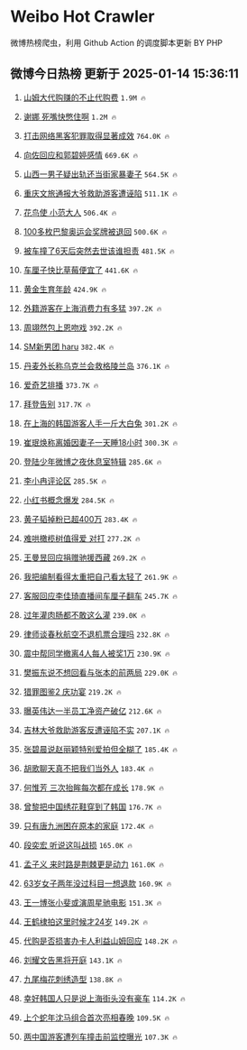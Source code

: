 # Weibo Hot Crawler 



微博热榜爬虫，利用 Github Action 的调度脚本更新 BY PHP 


## 微博今日热榜 更新于 2025-01-14 15:36:11 
1. [山姆大代购赚的不止代购费](https://s.weibo.com/weibo?q=%23%E5%B1%B1%E5%A7%86%E5%A4%A7%E4%BB%A3%E8%B4%AD%E8%B5%9A%E7%9A%84%E4%B8%8D%E6%AD%A2%E4%BB%A3%E8%B4%AD%E8%B4%B9%23&t=31&band_rank=1&Refer=top) `1.9M 🔥` 

1. [谢娜 死嘴快憋住啊](https://s.weibo.com/weibo?q=%E8%B0%A2%E5%A8%9C%20%E6%AD%BB%E5%98%B4%E5%BF%AB%E6%86%8B%E4%BD%8F%E5%95%8A&t=31&band_rank=2&Refer=top) `1.2M 🔥` 

1. [打击网络黑客犯罪取得显著成效](https://s.weibo.com/weibo?q=%23%E6%89%93%E5%87%BB%E7%BD%91%E7%BB%9C%E9%BB%91%E5%AE%A2%E7%8A%AF%E7%BD%AA%E5%8F%96%E5%BE%97%E6%98%BE%E8%91%97%E6%88%90%E6%95%88%23&t=31&band_rank=3&Refer=top) `764.0K 🔥` 

1. [向佐回应和郭碧婷感情](https://s.weibo.com/weibo?q=%E5%90%91%E4%BD%90%E5%9B%9E%E5%BA%94%E5%92%8C%E9%83%AD%E7%A2%A7%E5%A9%B7%E6%84%9F%E6%83%85&t=31&band_rank=4&Refer=top) `669.6K 🔥` 

1. [山西一男子疑出轨还当街家暴妻子](https://s.weibo.com/weibo?q=%23%E5%B1%B1%E8%A5%BF%E4%B8%80%E7%94%B7%E5%AD%90%E7%96%91%E5%87%BA%E8%BD%A8%E8%BF%98%E5%BD%93%E8%A1%97%E5%AE%B6%E6%9A%B4%E5%A6%BB%E5%AD%90%23&t=31&band_rank=5&Refer=top) `564.5K 🔥` 

1. [重庆文旅通报大爷救助游客遭诬陷](https://s.weibo.com/weibo?q=%23%E9%87%8D%E5%BA%86%E6%96%87%E6%97%85%E9%80%9A%E6%8A%A5%E5%A4%A7%E7%88%B7%E6%95%91%E5%8A%A9%E6%B8%B8%E5%AE%A2%E9%81%AD%E8%AF%AC%E9%99%B7%23&t=31&band_rank=6&Refer=top) `511.1K 🔥` 

1. [花鸟使 小范大人](https://s.weibo.com/weibo?q=%E8%8A%B1%E9%B8%9F%E4%BD%BF%20%E5%B0%8F%E8%8C%83%E5%A4%A7%E4%BA%BA&t=31&band_rank=7&Refer=top) `506.4K 🔥` 

1. [100多枚巴黎奥运会奖牌被退回](https://s.weibo.com/weibo?q=%23100%E5%A4%9A%E6%9E%9A%E5%B7%B4%E9%BB%8E%E5%A5%A5%E8%BF%90%E4%BC%9A%E5%A5%96%E7%89%8C%E8%A2%AB%E9%80%80%E5%9B%9E%23&t=31&band_rank=8&Refer=top) `500.6K 🔥` 

1. [被车撞了6天后突然去世该谁担责](https://s.weibo.com/weibo?q=%23%E8%A2%AB%E8%BD%A6%E6%92%9E%E4%BA%866%E5%A4%A9%E5%90%8E%E7%AA%81%E7%84%B6%E5%8E%BB%E4%B8%96%E8%AF%A5%E8%B0%81%E6%8B%85%E8%B4%A3%23&t=31&band_rank=9&Refer=top) `481.5K 🔥` 

1. [车厘子快比草莓便宜了](https://s.weibo.com/weibo?q=%23%E8%BD%A6%E5%8E%98%E5%AD%90%E5%BF%AB%E6%AF%94%E8%8D%89%E8%8E%93%E4%BE%BF%E5%AE%9C%E4%BA%86%23&t=31&band_rank=10&Refer=top) `441.6K 🔥` 

1. [黄金生育年龄](https://s.weibo.com/weibo?q=%E9%BB%84%E9%87%91%E7%94%9F%E8%82%B2%E5%B9%B4%E9%BE%84&t=31&band_rank=11&Refer=top) `424.9K 🔥` 

1. [外籍游客在上海消费力有多猛](https://s.weibo.com/weibo?q=%23%E5%A4%96%E7%B1%8D%E6%B8%B8%E5%AE%A2%E5%9C%A8%E4%B8%8A%E6%B5%B7%E6%B6%88%E8%B4%B9%E5%8A%9B%E6%9C%89%E5%A4%9A%E7%8C%9B%23&t=31&band_rank=12&Refer=top) `397.2K 🔥` 

1. [周翊然包上恩吻戏](https://s.weibo.com/weibo?q=%E5%91%A8%E7%BF%8A%E7%84%B6%E5%8C%85%E4%B8%8A%E6%81%A9%E5%90%BB%E6%88%8F&t=31&band_rank=13&Refer=top) `392.2K 🔥` 

1. [SM新男团 haru](https://s.weibo.com/weibo?q=SM%E6%96%B0%E7%94%B7%E5%9B%A2%20haru&t=31&band_rank=14&Refer=top) `382.4K 🔥` 

1. [丹麦外长称乌克兰会救格陵兰岛](https://s.weibo.com/weibo?q=%23%E4%B8%B9%E9%BA%A6%E5%A4%96%E9%95%BF%E7%A7%B0%E4%B9%8C%E5%85%8B%E5%85%B0%E4%BC%9A%E6%95%91%E6%A0%BC%E9%99%B5%E5%85%B0%E5%B2%9B%23&t=31&band_rank=15&Refer=top) `376.1K 🔥` 

1. [爱奇艺排播](https://s.weibo.com/weibo?q=%E7%88%B1%E5%A5%87%E8%89%BA%E6%8E%92%E6%92%AD&t=31&band_rank=16&Refer=top) `373.7K 🔥` 

1. [拜登告别](https://s.weibo.com/weibo?q=%23%E6%8B%9C%E7%99%BB%E5%91%8A%E5%88%AB%23&t=31&band_rank=17&Refer=top) `317.7K 🔥` 

1. [在上海的韩国游客人手一斤大白兔](https://s.weibo.com/weibo?q=%23%E5%9C%A8%E4%B8%8A%E6%B5%B7%E7%9A%84%E9%9F%A9%E5%9B%BD%E6%B8%B8%E5%AE%A2%E4%BA%BA%E6%89%8B%E4%B8%80%E6%96%A4%E5%A4%A7%E7%99%BD%E5%85%94%23&t=31&band_rank=18&Refer=top) `301.2K 🔥` 

1. [崔珉焕称离婚因妻子一天睡18小时](https://s.weibo.com/weibo?q=%23%E5%B4%94%E7%8F%89%E7%84%95%E7%A7%B0%E7%A6%BB%E5%A9%9A%E5%9B%A0%E5%A6%BB%E5%AD%90%E4%B8%80%E5%A4%A9%E7%9D%A118%E5%B0%8F%E6%97%B6%23&t=31&band_rank=19&Refer=top) `300.3K 🔥` 

1. [登陆少年微博之夜休息室特辑](https://s.weibo.com/weibo?q=%23%E7%99%BB%E9%99%86%E5%B0%91%E5%B9%B4%E5%BE%AE%E5%8D%9A%E4%B9%8B%E5%A4%9C%E4%BC%91%E6%81%AF%E5%AE%A4%E7%89%B9%E8%BE%91%23&t=31&band_rank=20&Refer=top) `285.6K 🔥` 

1. [李小冉评论区](https://s.weibo.com/weibo?q=%E6%9D%8E%E5%B0%8F%E5%86%89%E8%AF%84%E8%AE%BA%E5%8C%BA&t=31&band_rank=21&Refer=top) `285.5K 🔥` 

1. [小红书概念爆发](https://s.weibo.com/weibo?q=%23%E5%B0%8F%E7%BA%A2%E4%B9%A6%E6%A6%82%E5%BF%B5%E7%88%86%E5%8F%91%23&t=31&band_rank=22&Refer=top) `284.5K 🔥` 

1. [黄子韬掉粉已超400万](https://s.weibo.com/weibo?q=%23%E9%BB%84%E5%AD%90%E9%9F%AC%E6%8E%89%E7%B2%89%E5%B7%B2%E8%B6%85400%E4%B8%87%23&t=31&band_rank=23&Refer=top) `283.4K 🔥` 

1. [难哄橄榄树值得爱 对打](https://s.weibo.com/weibo?q=%E9%9A%BE%E5%93%84%E6%A9%84%E6%A6%84%E6%A0%91%E5%80%BC%E5%BE%97%E7%88%B1%20%E5%AF%B9%E6%89%93&t=31&band_rank=24&Refer=top) `277.2K 🔥` 

1. [王曼昱回应捐赠驰援西藏](https://s.weibo.com/weibo?q=%23%E7%8E%8B%E6%9B%BC%E6%98%B1%E5%9B%9E%E5%BA%94%E6%8D%90%E8%B5%A0%E9%A9%B0%E6%8F%B4%E8%A5%BF%E8%97%8F%23&t=31&band_rank=25&Refer=top) `269.2K 🔥` 

1. [我把编制看得太重把自己看太轻了](https://s.weibo.com/weibo?q=%23%E6%88%91%E6%8A%8A%E7%BC%96%E5%88%B6%E7%9C%8B%E5%BE%97%E5%A4%AA%E9%87%8D%E6%8A%8A%E8%87%AA%E5%B7%B1%E7%9C%8B%E5%A4%AA%E8%BD%BB%E4%BA%86%23&t=31&band_rank=26&Refer=top) `261.9K 🔥` 

1. [客服回应李佳琦直播间车厘子翻车](https://s.weibo.com/weibo?q=%23%E5%AE%A2%E6%9C%8D%E5%9B%9E%E5%BA%94%E6%9D%8E%E4%BD%B3%E7%90%A6%E7%9B%B4%E6%92%AD%E9%97%B4%E8%BD%A6%E5%8E%98%E5%AD%90%E7%BF%BB%E8%BD%A6%23&t=31&band_rank=27&Refer=top) `245.7K 🔥` 

1. [过年灌肉肠都不敢这么灌](https://s.weibo.com/weibo?q=%E8%BF%87%E5%B9%B4%E7%81%8C%E8%82%89%E8%82%A0%E9%83%BD%E4%B8%8D%E6%95%A2%E8%BF%99%E4%B9%88%E7%81%8C&t=31&band_rank=28&Refer=top) `239.0K 🔥` 

1. [律师谈春秋航空不退机票合理吗](https://s.weibo.com/weibo?q=%23%E5%BE%8B%E5%B8%88%E8%B0%88%E6%98%A5%E7%A7%8B%E8%88%AA%E7%A9%BA%E4%B8%8D%E9%80%80%E6%9C%BA%E7%A5%A8%E5%90%88%E7%90%86%E5%90%97%23&t=31&band_rank=29&Refer=top) `232.8K 🔥` 

1. [震中帮同学撤离4人每人被奖1万](https://s.weibo.com/weibo?q=%23%E9%9C%87%E4%B8%AD%E5%B8%AE%E5%90%8C%E5%AD%A6%E6%92%A4%E7%A6%BB4%E4%BA%BA%E6%AF%8F%E4%BA%BA%E8%A2%AB%E5%A5%961%E4%B8%87%23&t=31&band_rank=30&Refer=top) `230.9K 🔥` 

1. [樊振东说不想回看与张本的前两局](https://s.weibo.com/weibo?q=%23%E6%A8%8A%E6%8C%AF%E4%B8%9C%E8%AF%B4%E4%B8%8D%E6%83%B3%E5%9B%9E%E7%9C%8B%E4%B8%8E%E5%BC%A0%E6%9C%AC%E7%9A%84%E5%89%8D%E4%B8%A4%E5%B1%80%23&t=31&band_rank=31&Refer=top) `229.0K 🔥` 

1. [猎罪图鉴2 庆功宴](https://s.weibo.com/weibo?q=%E7%8C%8E%E7%BD%AA%E5%9B%BE%E9%89%B42%20%E5%BA%86%E5%8A%9F%E5%AE%B4&t=31&band_rank=32&Refer=top) `219.2K 🔥` 

1. [曝英伟达一半员工净资产破亿](https://s.weibo.com/weibo?q=%23%E6%9B%9D%E8%8B%B1%E4%BC%9F%E8%BE%BE%E4%B8%80%E5%8D%8A%E5%91%98%E5%B7%A5%E5%87%80%E8%B5%84%E4%BA%A7%E7%A0%B4%E4%BA%BF%23&t=31&band_rank=33&Refer=top) `212.6K 🔥` 

1. [吉林大爷救助游客反遭诬陷不实](https://s.weibo.com/weibo?q=%23%E5%90%89%E6%9E%97%E5%A4%A7%E7%88%B7%E6%95%91%E5%8A%A9%E6%B8%B8%E5%AE%A2%E5%8F%8D%E9%81%AD%E8%AF%AC%E9%99%B7%E4%B8%8D%E5%AE%9E%23&t=31&band_rank=34&Refer=top) `207.1K 🔥` 

1. [张碧晨说赵丽颖特别爱拍但全糊了](https://s.weibo.com/weibo?q=%23%E5%BC%A0%E7%A2%A7%E6%99%A8%E8%AF%B4%E8%B5%B5%E4%B8%BD%E9%A2%96%E7%89%B9%E5%88%AB%E7%88%B1%E6%8B%8D%E4%BD%86%E5%85%A8%E7%B3%8A%E4%BA%86%23&t=31&band_rank=35&Refer=top) `185.4K 🔥` 

1. [胡歌聊天真不把我们当外人](https://s.weibo.com/weibo?q=%E8%83%A1%E6%AD%8C%E8%81%8A%E5%A4%A9%E7%9C%9F%E4%B8%8D%E6%8A%8A%E6%88%91%E4%BB%AC%E5%BD%93%E5%A4%96%E4%BA%BA&t=31&band_rank=36&Refer=top) `183.4K 🔥` 

1. [何惟芳 三次抬眸每次都在成长](https://s.weibo.com/weibo?q=%E4%BD%95%E6%83%9F%E8%8A%B3%20%E4%B8%89%E6%AC%A1%E6%8A%AC%E7%9C%B8%E6%AF%8F%E6%AC%A1%E9%83%BD%E5%9C%A8%E6%88%90%E9%95%BF&t=31&band_rank=37&Refer=top) `178.9K 🔥` 

1. [曾黎把中国绣花鞋穿到了韩国](https://s.weibo.com/weibo?q=%E6%9B%BE%E9%BB%8E%E6%8A%8A%E4%B8%AD%E5%9B%BD%E7%BB%A3%E8%8A%B1%E9%9E%8B%E7%A9%BF%E5%88%B0%E4%BA%86%E9%9F%A9%E5%9B%BD&t=31&band_rank=38&Refer=top) `176.7K 🔥` 

1. [只有唐九洲困在原本的家庭](https://s.weibo.com/weibo?q=%E5%8F%AA%E6%9C%89%E5%94%90%E4%B9%9D%E6%B4%B2%E5%9B%B0%E5%9C%A8%E5%8E%9F%E6%9C%AC%E7%9A%84%E5%AE%B6%E5%BA%AD&t=31&band_rank=39&Refer=top) `172.4K 🔥` 

1. [段奕宏 听说这叫战损](https://s.weibo.com/weibo?q=%E6%AE%B5%E5%A5%95%E5%AE%8F%20%E5%90%AC%E8%AF%B4%E8%BF%99%E5%8F%AB%E6%88%98%E6%8D%9F&t=31&band_rank=40&Refer=top) `165.0K 🔥` 

1. [孟子义 来时路是荆棘更是动力](https://s.weibo.com/weibo?q=%E5%AD%9F%E5%AD%90%E4%B9%89%20%E6%9D%A5%E6%97%B6%E8%B7%AF%E6%98%AF%E8%8D%86%E6%A3%98%E6%9B%B4%E6%98%AF%E5%8A%A8%E5%8A%9B&t=31&band_rank=41&Refer=top) `161.0K 🔥` 

1. [63岁女子两年没过科目一想退款](https://s.weibo.com/weibo?q=%2363%E5%B2%81%E5%A5%B3%E5%AD%90%E4%B8%A4%E5%B9%B4%E6%B2%A1%E8%BF%87%E7%A7%91%E7%9B%AE%E4%B8%80%E6%83%B3%E9%80%80%E6%AC%BE%23&t=31&band_rank=42&Refer=top) `160.9K 🔥` 

1. [王一博张小斐或演周星驰电影](https://s.weibo.com/weibo?q=%23%E7%8E%8B%E4%B8%80%E5%8D%9A%E5%BC%A0%E5%B0%8F%E6%96%90%E6%88%96%E6%BC%94%E5%91%A8%E6%98%9F%E9%A9%B0%E7%94%B5%E5%BD%B1%23&t=31&band_rank=43&Refer=top) `151.3K 🔥` 

1. [王鹤棣拍这里时候才24岁](https://s.weibo.com/weibo?q=%23%E7%8E%8B%E9%B9%A4%E6%A3%A3%E6%8B%8D%E8%BF%99%E9%87%8C%E6%97%B6%E5%80%99%E6%89%8D24%E5%B2%81%23&t=31&band_rank=44&Refer=top) `149.2K 🔥` 

1. [代购是否损害办卡人利益山姆回应](https://s.weibo.com/weibo?q=%23%E4%BB%A3%E8%B4%AD%E6%98%AF%E5%90%A6%E6%8D%9F%E5%AE%B3%E5%8A%9E%E5%8D%A1%E4%BA%BA%E5%88%A9%E7%9B%8A%E5%B1%B1%E5%A7%86%E5%9B%9E%E5%BA%94%23&t=31&band_rank=45&Refer=top) `148.2K 🔥` 

1. [刘耀文告黑将开庭](https://s.weibo.com/weibo?q=%23%E5%88%98%E8%80%80%E6%96%87%E5%91%8A%E9%BB%91%E5%B0%86%E5%BC%80%E5%BA%AD%23&t=31&band_rank=46&Refer=top) `143.1K 🔥` 

1. [九尾梅花刺绣造型](https://s.weibo.com/weibo?q=%23%E4%B9%9D%E5%B0%BE%E6%A2%85%E8%8A%B1%E5%88%BA%E7%BB%A3%E9%80%A0%E5%9E%8B%23&t=31&band_rank=47&Refer=top) `138.8K 🔥` 

1. [幸好韩国人只是说上海街头没有豪车](https://s.weibo.com/weibo?q=%23%E5%B9%B8%E5%A5%BD%E9%9F%A9%E5%9B%BD%E4%BA%BA%E5%8F%AA%E6%98%AF%E8%AF%B4%E4%B8%8A%E6%B5%B7%E8%A1%97%E5%A4%B4%E6%B2%A1%E6%9C%89%E8%B1%AA%E8%BD%A6%23&t=31&band_rank=48&Refer=top) `114.2K 🔥` 

1. [上个蛇年沈马组合首次亮相春晚](https://s.weibo.com/weibo?q=%23%E4%B8%8A%E4%B8%AA%E8%9B%87%E5%B9%B4%E6%B2%88%E9%A9%AC%E7%BB%84%E5%90%88%E9%A6%96%E6%AC%A1%E4%BA%AE%E7%9B%B8%E6%98%A5%E6%99%9A%23&t=31&band_rank=49&Refer=top) `109.5K 🔥` 

1. [两中国游客遭列车撞击前监控曝光](https://s.weibo.com/weibo?q=%23%E4%B8%A4%E4%B8%AD%E5%9B%BD%E6%B8%B8%E5%AE%A2%E9%81%AD%E5%88%97%E8%BD%A6%E6%92%9E%E5%87%BB%E5%89%8D%E7%9B%91%E6%8E%A7%E6%9B%9D%E5%85%89%23&t=31&band_rank=50&Refer=top) `107.3K 🔥` 

